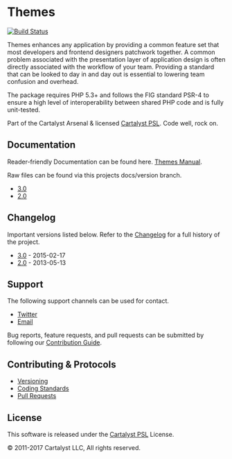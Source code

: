 # Themes

[![Build Status](https://travis-ci.com/cartalyst/themes.svg?token=98Zt8zYdwyheTKqziswS&branch=3.0)](https://travis-ci.com/cartalyst/themes)

Themes enhances any application by providing a common feature set that most developers and frontend designers patchwork together. A common problem associated with the presentation layer of application design is often directly associated with the workflow of your team. Providing a standard that can be looked to day in and day out is essential to lowering team confusion and overhead.

The package requires PHP 5.3+ and follows the FIG standard PSR-4 to ensure a high level of interoperability between shared PHP code and is fully unit-tested.

Part of the Cartalyst Arsenal & licensed [Cartalyst PSL](LICENSE). Code well, rock on.

## Documentation

Reader-friendly Documentation can be found here. [Themes Manual](https://cartalyst.com/manual/themes).

Raw files can be found via this projects docs/version branch.

- [3.0](https://github.com/cartalyst/themes/tree/docs/3.0)
- [2.0](https://github.com/cartalyst/themes/tree/docs/2.0)

## Changelog

Important versions listed below. Refer to the [Changelog](CHANGELOG.md) for a full history of the project.

- [3.0](CHANGELOG.md) - 2015-02-17
- [2.0](CHANGELOG.md) - 2013-05-13

## Support

The following support channels can be used for contact.

- [Twitter](https://cartalyst.com/@twitter)
- [Email](mailto:help@cartalyst.com)

Bug reports, feature requests, and pull requests can be submitted by following our [Contribution Guide](CONTRIBUTING.md).

## Contributing & Protocols

- [Versioning](CONTRIBUTING.md#versioning)
- [Coding Standards](CONTRIBUTING.md#coding-standards)
- [Pull Requests](CONTRIBUTING.md#pull-requests)

## License

This software is released under the [Cartalyst PSL](LICENSE) License.

© 2011-2017 Cartalyst LLC, All rights reserved.
